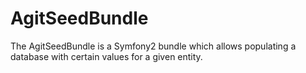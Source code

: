 # AgitSeedBundle

The AgitSeedBundle is a Symfony2 bundle which allows populating a database
with certain values for a given entity.
